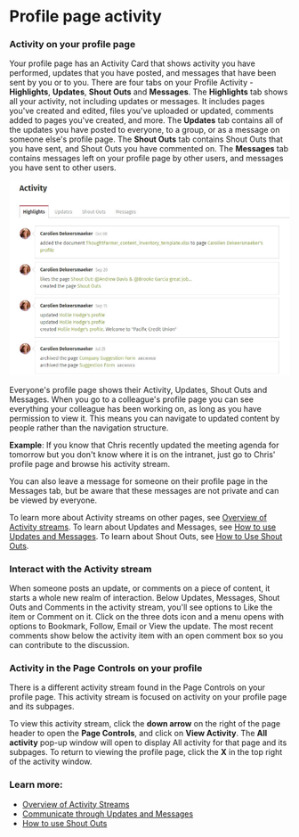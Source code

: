 # Profile page activity

### Activity on your profile page

Your profile page has an Activity Card that shows activity you have performed, updates that you have posted, and messages that have been sent by you or to you. There are four tabs on your Profile Activity - **Highlights**, **Updates**, **Shout Outs** and **Messages**. The **Highlights** tab shows all your activity, not including updates or messages. It includes pages you've created and edited, files you've uploaded or updated, comments added to pages you've created, and more. The **Updates** tab contains all of the updates you have posted to everyone, to a group, or as a message on someone else's profile page. The **Shout Outs** tab contains Shout Outs that you have sent, and Shout Outs you have commented on. The **Messages** tab contains messages left on your profile page by other users, and messages you have sent to other users.  
  


![](../../.gitbook/assets/1%20%2853%29.jpg)



Everyone's profile page shows their Activity, Updates, Shout Outs and Messages. When you go to a colleague's profile page you can see everything your colleague has been working on, as long as you have permission to view it. This means you can navigate to updated content by people rather than the navigation structure.  
  
**Example**: If you know that Chris recently updated the meeting agenda for tomorrow but you don't know where it is on the intranet, just go to Chris' profile page and browse his activity stream.  
  
You can also leave a message for someone on their profile page in the Messages tab, but be aware that these messages are not private and can be viewed by everyone.  
  
To learn more about Activity streams on other pages, see [Overview of Activity streams](../basic-features/activity-streams.md). To learn about Updates and Messages, see [How to use Updates and Messages](../basic-features/updates-and-messages.md). To learn about Shout Outs, see [How to Use Shout Outs](../basic-features/shout-outs.md).

### Interact with the Activity stream

When someone posts an update, or comments on a piece of content, it starts a whole new realm of interaction. Below Updates, Messages, Shout Outs and Comments in the activity stream, you'll see options to Like the item or Comment on it. Click on the three dots icon and a menu opens with options to Bookmark, Follow, Email or View the update. The most recent comments show below the activity item with an open comment box so you can contribute to the discussion.

### Activity in the Page Controls on your profile

There is a different activity stream found in the Page Controls on your profile page. This activity stream is focused on activity on your profile page and its subpages.  
  
To view this activity stream, click the **down arrow** on the right of the page header to open the **Page Controls**, and click on **View Activity**. The **All activity** pop-up window will open to display All activity for that page and its subpages. To return to viewing the profile page, click the **X** in the top right of the activity window.

### Learn more:

* [Overview of Activity Streams](../basic-features/activity-streams.md)
* [Communicate through Updates and Messages](../basic-features/updates-and-messages.md)
* [How to use Shout Outs](../basic-features/shout-outs.md)

